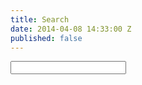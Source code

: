 ```yaml
---
title: Search
date: 2014-04-08 14:33:00 Z
published: false
---
```


<form>
  <input type="text" id="st-search-input" class="st-search-input" />
</form>
<!-- Place this div where you would like the results to be displayed. -->
<div id="st-results-container"></div>
<script type="text/javascript">
var Swiftype = window.Swiftype || {};
  (function() {
    Swiftype.key = 'oyHDpqESU718ZqYEDpsS';
    Swiftype.renderStyle = 'inline';

    /** DO NOT EDIT BELOW THIS LINE **/
    var script = document.createElement('script'); script.type = 'text/javascript'; script.async = true;
    script.src = "//s.swiftypecdn.com/embed.js";
    var entry = document.getElementsByTagName('script')[0];
    entry.parentNode.insertBefore(script, entry);
  }());
</script>
